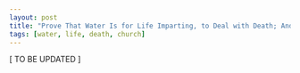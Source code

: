 ```yaml
---
layout: post
title: "Prove That Water Is for Life Imparting, to Deal with Death; And for Producing the Church"
tags: [water, life, death, church]
---
```


\[ TO BE UPDATED \]

<!--
for life imparting
Eph. 5:26

to deal with death
1 Cor. 12:13 (drink spirit)
Rom. 8:11 (the spirit can deal with death)

for producing the church
Eph. 5:29-30

furthermore, two aspects of sanctification
1 Peter 1:2 (by blood)
Eph. 5:26 (by water)
-->
